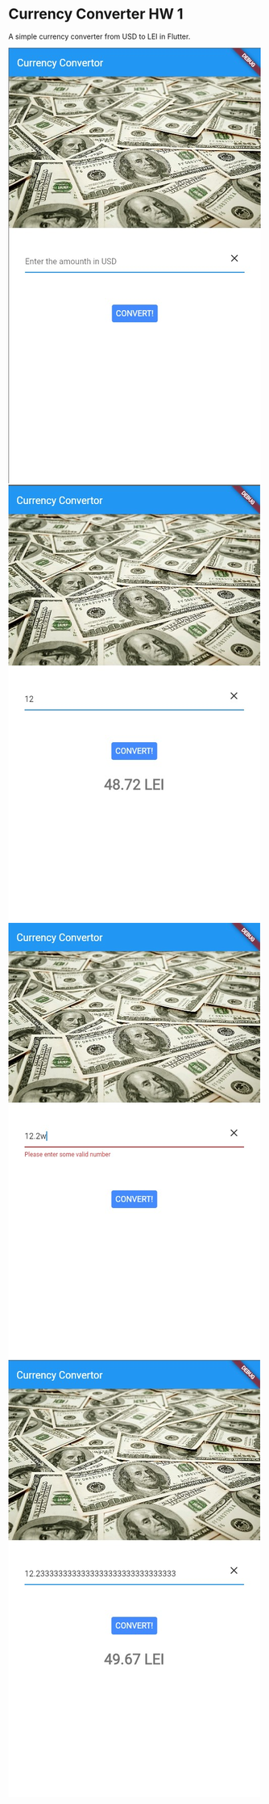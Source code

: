 # Currency Converter HW 1

A simple currency converter from USD to LEI in Flutter. 

![](https://github.com/CristiSandu/Flutter-Course/blob/main/SSAPP/01/01.jpg)
![](https://github.com/CristiSandu/Flutter-Course/blob/main/SSAPP/01/02.jpg)
![](https://github.com/CristiSandu/Flutter-Course/blob/main/SSAPP/01/03.jpg)
![](https://github.com/CristiSandu/Flutter-Course/blob/main/SSAPP/01/04.jpg)
